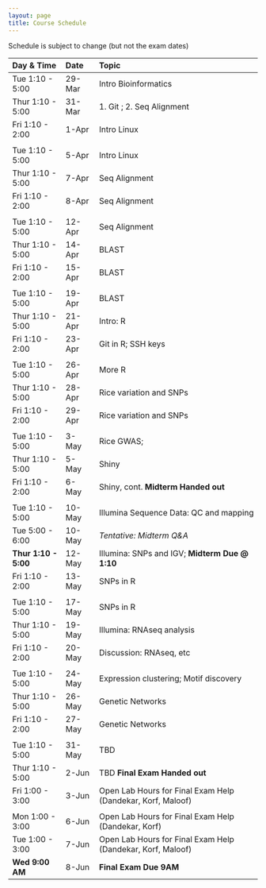 ```yaml
---
layout: page
title: Course Schedule
---
```


Schedule is subject to change (but not the exam dates)

| Day & Time        |  Date   |  Topic
|:------------------|:--------|:-----------
| Tue 1:10 - 5:00   |  29-Mar |  Intro Bioinformatics
| Thur 1:10 - 5:00  |  31-Mar  |  1. Git ; 2. Seq Alignment
| Fri 1:10 - 2:00   |  1-Apr  |  Intro Linux
|                   |         |
| Tue 1:10 - 5:00   |  5-Apr  |  Intro Linux
| Thur 1:10 - 5:00  |  7-Apr  |  Seq Alignment
| Fri 1:10 - 2:00   |  8-Apr  |  Seq Alignment
|                   |         |
| Tue 1:10 - 5:00   |  12-Apr |  Seq Alignment
| Thur 1:10 - 5:00  |  14-Apr |  BLAST
| Fri 1:10 - 2:00   |  15-Apr |  BLAST
|                   |         |
| Tue 1:10 - 5:00   |  19-Apr |  BLAST
| Thur 1:10 - 5:00  |  21-Apr |  Intro: R
| Fri 1:10 - 2:00   |  23-Apr |  Git in R; SSH keys
|                   |         |
| Tue 1:10 - 5:00   |  26-Apr |  More R
| Thur 1:10 - 5:00  |  28-Apr |  Rice variation and SNPs
| Fri 1:10 - 2:00   |  29-Apr |  Rice variation and SNPs
|                   |         |
| Tue 1:10 - 5:00   |  3-May  |  Rice GWAS; 
| Thur 1:10 - 5:00  |  5-May  |  Shiny 
| Fri 1:10 - 2:00   |  6-May  |  Shiny, cont.  __Midterm Handed out__
|                   |         |
| Tue 1:10 - 5:00   |  10-May |  Illumina Sequence Data: QC and mapping
| Tue 5:00 - 6:00   |  10-May | _Tentative: Midterm Q&A_
| __Thur 1:10 - 5:00__  |  12-May |  Illumina: SNPs and IGV; __Midterm Due @ 1:10__
| Fri 1:10 - 2:00   |  13-May |  SNPs in R
|                   |         |
| Tue 1:10 - 5:00   |  17-May |  SNPs in R
| Thur 1:10 - 5:00  |  19-May |  Illumina: RNAseq analysis
| Fri 1:10 - 2:00   |  20-May |  Discussion: RNAseq, etc
|                   |         |
| Tue 1:10 - 5:00   |  24-May |  Expression clustering; Motif discovery
| Thur 1:10 - 5:00  |  26-May |  Genetic Networks
| Fri 1:10 - 2:00   |  27-May |  Genetic Networks
|                   |         |
| Tue 1:10 - 5:00   |  31-May |  TBD 
| Thur 1:10 - 5:00  |  2-Jun  |  TBD __Final Exam Handed out__
| Fri 1:00 - 3:00   |  3-Jun  |  Open Lab Hours for Final Exam Help (Dandekar, Korf, Maloof)
|    |   |   
| Mon 1:00 - 3:00   |  6-Jun  |  Open Lab Hours for Final Exam Help (Dandekar, Korf) 
| Tue 1:00 - 3:00   |  7-Jun  |  Open Lab Hours for Final Exam Help (Dandekar, Korf, Maloof) 
| __Wed 9:00 AM__   |  8-Jun  | __Final Exam Due 9AM__
